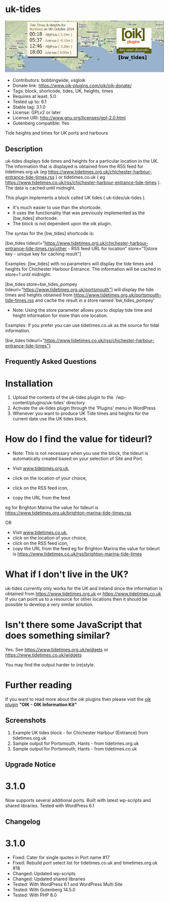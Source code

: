 # uk-tides 
![banner](assets/uk-tides-banner-772x250.jpg)
* Contributors: bobbingwide, vsgloik
* Donate link: https://www.oik-plugins.com/oik/oik-donate/
* Tags: block, shortcode, tides, UK, heights, times
* Requires at least: 5.0
* Tested up to: 6.1
* Stable tag: 3.1.0
* License: GPLv2 or later
* License URI: http://www.gnu.org/licenses/gpl-2.0.html
* Gutenberg compatible: Yes

Tide heights and times for UK ports and harbours

## Description 
uk-tides displays tide times and heights for a particular location in the UK.
The information that is displayed is obtained from the RSS feed for tidetimes.org.uk (eg https://www.tidetimes.org.uk/chichester-harbour-entrance-tide-times.rss )
or tidetimes.co.uk ( eg https://www.tidetimes.co.uk/rss/chichester-harbour-entrance-tide-times ).
The data is cached until midnight.

This plugin implements a block called UK tides ( uk-tides/uk-tides ).

- It's much easier to use than the shortcode.
- It uses the functionality that was previously implemented as the [bw_tides] shortcode.
- The block is not dependent upon the oik plugin.


The syntax for the [bw_tides] shortcode is:

[bw_tides
tideurl="https://www.tidetimes.org.uk/chichester-harbour-entrance-tide-times.rss|other - RSS feed URL for location"
store="1|store key - unique key for caching result"]


Examples:
 [bw_tides] with no parameters will display the tide times and heights for Chichester Harbour Entrance. The information will be cached in store=1 until midnight.

 [bw_tides store=bw_tides_pompey tideurl="https://www.tidetimes.org.uk/portsmouth"] will display the tide times and heights obtained from
 https://www.tidetimes.org.uk/portsmouth-tide-times.rss and cache the result in a store named 'bw_tides_pompey'

*  Note: Using the store parameter allows you to display tide time and height information for more than one location.

Examples:
 If you prefer you can use tidetimes.co.uk as the source for tidal information.

 [bw_tides tideurl="https://www.tidetimes.co.uk/rss/chichester-harbour-entrance-tide-times"]


## Frequently Asked Questions 

# Installation 
1. Upload the contents of the uk-tides plugin to the `/wp-content/plugins/uk-tides' directory
1. Activate the uk-tides plugin through the 'Plugins' menu in WordPress
1. Whenever you want to produce UK Tide times and heights for the current date use the UK tides block.


# How do I find the value for tideurl? 
* Note: This is not necessary when you use the block, the tideurl is automatically created based on your selection of Site and Port.

* Visit www.tidetimes.org.uk,
* click on the location of your choice,
* click on the RSS feed icon,
* copy the URL from the feed

eg for Brighton Marina the value for tideurl is https://www.tidetimes.org.uk/brighton-marina-tide-times.rss

OR

* Visit www.tidetimes.co.uk,
* click on the location of your choice,
* click on the RSS feed icon,
* copy the URL from the feed
eg for Brighton Marina the value for tideurl is https://www.tidetimes.co.uk/rss/brighton-marina-tide-times


# What if I don't live in the UK? 

uk-tides currently only works for the UK and Ireland since the information is obtained from https://www.tidetimes.org.uk or https://www.tidetimes.co.uk
If you can point us to a resource for other locations then it should be possible to develop a very similar solution.

# Isn't there some JavaScript that does something similar? 
Yes. See https://www.tidetimes.org.uk/widgets or https://www.tidetimes.co.uk/widgets

You may find the output harder to (re)style.

# Further reading 
If you want to read more about the oik plugins then please visit the
[oik plugin](https://www.oik-plugins.com/oik) **"OIK - OIK Information Kit"**


## Screenshots 
1. Example UK tides block - for Chichester Harbour (Entrance) from tidetimes.org.uk
2. Sample output for Portsmouth, Hants - from tidetimes.org.uk
3. Sample output for Portsmouth, Hants - from tidetimes.co.uk

## Upgrade Notice 
# 3.1.0 
Now supports several additional ports. Built with latest wp-scripts and shared libraries. Tested with WordPress 6.1

## Changelog 
# 3.1.0 
* Fixed: Cater for single quotes in Port name #17
* Fixed: Rebuild port select list for tidetimes.co.uk and timetimes.org.uk #18
* Changed: Updated wp-scripts
* Changed: Updated shared libraries
* Tested: With WordPress 6.1 and WordPress Multi Site
* Tested: With Gutenberg 14.5.0
* Tested: With PHP 8.0
